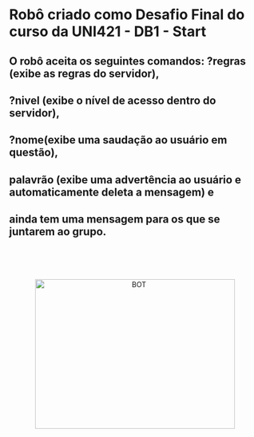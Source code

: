 # Robô criado como Desafio Final do curso da UNI421 - DB1 - Start
## O robô aceita os seguintes comandos: ?regras (exibe as regras do servidor),
## ?nivel (exibe o nível de acesso dentro do servidor),
## ?nome(exibe uma saudação ao usuário em questão),
## palavrão (exibe uma advertência ao usuário e automaticamente deleta a mensagem) e
## ainda tem uma mensagem para os que se juntarem ao grupo.

<br><br>
<div align="center"><br>
  <img align="center" alt="BOT" height="300" width="400" src="https://icons.iconarchive.com/icons/martin-berube/character/128/Robot-icon.png">
 </div>
<br><br>

